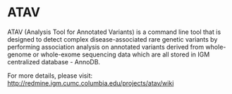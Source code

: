 # ATAV

ATAV (Analysis Tool for Annotated Variants) is a command line tool that is designed to detect complex disease-associated rare genetic variants by performing association analysis on annotated variants derived from whole-genome or whole-exome sequencing data which are all stored in IGM centralized database - AnnoDB.

For more details, please visit:
http://redmine.igm.cumc.columbia.edu/projects/atav/wiki
